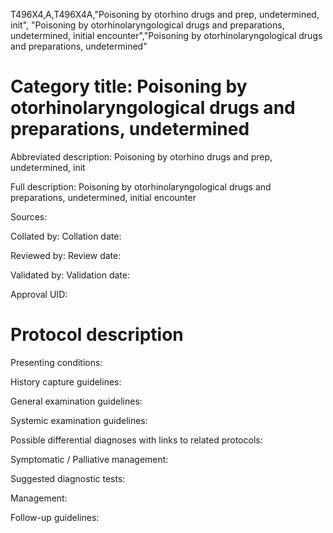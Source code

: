 T496X4,A,T496X4A,"Poisoning by otorhino drugs and prep, undetermined, init", "Poisoning by otorhinolaryngological drugs and preparations, undetermined, initial encounter","Poisoning by otorhinolaryngological drugs and preparations, undetermined"
# Category title: Poisoning by otorhinolaryngological drugs and preparations, undetermined

Abbreviated description: Poisoning by otorhino drugs and prep, undetermined, init

Full description: Poisoning by otorhinolaryngological drugs and preparations, undetermined, initial encounter

Sources:

Collated by:
Collation date:

Reviewed by:
Review date:

Validated by:
Validation date:

Approval UID:

# Protocol description

Presenting conditions:

History capture guidelines:

General examination guidelines:

Systemic examination guidelines:

Possible differential diagnoses with links to related protocols:

Symptomatic / Palliative management:

Suggested diagnostic tests:

Management:

Follow-up guidelines:
